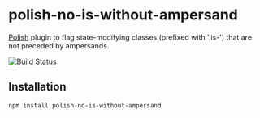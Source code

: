 # polish-no-is-without-ampersand
[Polish](https://github.com/brendanlacroix/polish-css) plugin to flag state-modifying classes (prefixed with '.is-') that are not preceded by ampersands.

[![Build Status](https://travis-ci.org/brendanlacroix/polish-no-is-without-ampersand.svg)](https://travis-ci.org/brendanlacroix/polish-no-is-without-ampersand)

## Installation
`npm install polish-no-is-without-ampersand`
